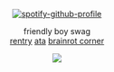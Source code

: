 <div align="center">

[![spotify-github-profile](https://spotify-github-profile.kittinanx.com/api/view?uid=kfi5edyqaxydewo7hoco748lu&cover_image=true&theme=natemoo-re&show_offline=false&background_color=121212&interchange=false&bar_color=53b14f&bar_color_cover=true)](https://github.com/kittinan/spotify-github-profile)  

    
friendly boy swag  
[rentry](https://rentry.co/prsk) [ata](https://isoru.atabook.org/) [brainrot corner](https://explosher.straw.page/)

![](https://komarev.com/ghpvc/?username=isoru&label=fujos&style=flat-square&color=gray)

